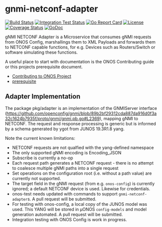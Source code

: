 # gnmi-netconf-adapter

[![Build Status](https://travis-ci.org/onosproject/gnmi-netconf-adapter.svg?branch=master)](https://travis-ci.org/onosproject/gnmi-netconf-adapter)
[![Integration Test Status](https://img.shields.io/travis/onosproject/gnmi-netconf-adapter?label=Integration%20Tests&logo=Integration)](https://travis-ci.org/onosproject/onos-test)
[![Go Report Card](https://goreportcard.com/badge/github.com/onosproject/gnmi-netconf-adapter)](https://goreportcard.com/report/github.com/onosproject/gnmi-netconf-adapter)
[![License](https://img.shields.io/badge/License-Apache%202.0-blue.svg)](https://github.com/gojp/goreportcard/blob/master/LICENSE)
[![Coverage Status](https://img.shields.io/coveralls/github/onosproject/gnmi-netconf-adapter/badge.svg)](https://coveralls.io/github/onosproject/gnmi-netconf-adapter?branch=master)
[![GoDoc](https://godoc.org/github.com/onosproject/gnmi-netconf-adapter?status.svg)](https://godoc.org/github.com/onosproject/gnmi-netconf-adapter)

gNMI NETCONF Adapter is a Microservice that consumes gNMI requests from ONOS Config, marshallings them to XML Payloads and forwards them to NETCONF capable functions, for e.g. Devices such as Routers/Switch or software simulating these functions.

A useful place to start with documentation is the ONOS Contributing guide or this projects prerequisite document.

- [Contributing to ONOS Project](https://docs.onosproject.org/developers/contributing/)
- [prerequisite](./docs/prerequisite.md)

## Adapter Implementation
The package pkg/adapter is an implementation of the GNMIServer interface (https://github.com/openconfig/gnmi/blob/89b2bf29312cda887da916d0f3a32c1624b7935f/proto/gnmi/gnmi.pb.go#L2369), mapping gNMI to NETCONF.
The request and response processing is generic but is informed by a schema generated by ygot from JUNOS 19.3R1.8 yang.

Note the current known limitations:
- NETCONF requests are not qualfied with the yang-defined namespace
- The only supported gNMI encoding is Encoding_JSON
- Subscribe is currently a no-op
- Each request path generates a NETCONF request - there is no attempt to coalesce multiple gNMI paths into a single request
- Set operations on the configuration root (i.e. without a path value) are currently not supported.
- The target field in the gNMI request (from e.g. `onos-config`) is currently ignored; a default NETCONF device is used. Likewise for credentials.
- onos-test needs updated with commands to support `gnmi-netconf-adapter`s. A pull request will be submitted. 
- For testing with onos-config, a local copy of the JUNOS model was used. This YANG will be stored in µONOS `config-models` and model generation automated.  A pull request will be submitted.
- Integration testing with ONOS Config is work in progress.
